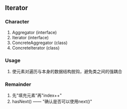 ## Iterator

### Character
1. Aggregator (interface)
2. Iterator (interface)
3. ConcreteAggregator (class)
4. ConcreteIterator (class)

### Usage
1. 使元素对遍历与本身的数据结构脱钩，避免类之间的强耦合

### Remainder
1. 先"填充元素"再"index++"
2. hasNext() —— "确认是否可以使用next()"